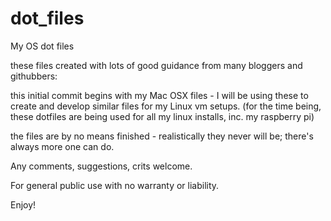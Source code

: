 # dot_files
My OS dot files

these files created with lots of good guidance from many bloggers and githubbers:

this initial commit begins with my Mac OSX files - I will be using these to create and develop similar files for my Linux vm setups. (for the time being, these dotfiles are being used for all my linux installs, inc. my raspberry pi)

the files are by no means finished - realistically they never will be; there's always more one can do.

Any comments, suggestions, crits welcome.

For general public use with no warranty or liability.

Enjoy!
